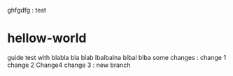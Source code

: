 ghfgdfg : test

# hellow-world
guide test
with blabla bla blab lbalbalna blbal blba 
some changes : change 1
change 2
Change4
change 3 : new branch
